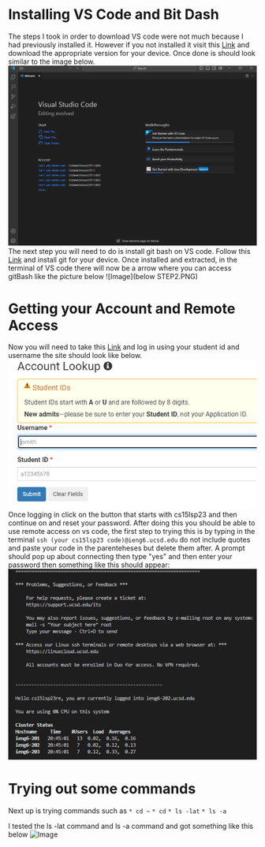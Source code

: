 # Installing VS Code and Bit Dash
The steps I took in order to download VS code were not much because I had previously installed it.
However if you not installed it visit this [Link](https://code.visualstudio.com/)
and download the appropriate version for your device. Once done is should look similar to the image below.
![Image](NEWSTEP!.PNG)
The next step you will need to do is install git bash on VS code.
Follow this [Link](https://gitforwindows.org) and install git for your device.
Once installed and extracted, in the terminal of VS code there will now be a arrow
where you can access gitBash like the picture below
![Image](below STEP2.PNG)

# Getting your Account and Remote Access
Now you will need to take this [Link](https://sdacs.ucsd.edu/~icc/index.php) and log in using your student id and username
the site should look like below.
![Image](pic3.PNG)
Once logging in click on the button that starts with cs15lsp23 and then continue on and reset your password.
After doing this you should be able to use remote access on vs code, the first step to trying this is by
typing in the terminal ```ssh (your cs15lsp23 code)@ieng6.ucsd.edu``` do not include quotes and paste your code in the parenteheses but delete them after.
A prompt should pop up about connecting then type "yes" and then enter your password then something like this should appear:
![Image](pic4.PNG)

# Trying out some commands
Next up is trying commands such as
```* cd ~```
```* cd```
```* ls -lat```
```* ls -a```

I tested the ls -lat command and ls -a command and got something like this below
![Image](pic5.PNG)
